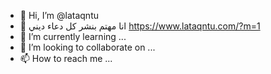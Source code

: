 - 👋 Hi, I’m @lataqntu
- 👀 انا مهتم بنشر كل دعاء ديني https://www.lataqntu.com/?m=1
- 🌱 I’m currently learning ...
- 💞️ I’m looking to collaborate on ...
- 📫 How to reach me ...

<!---
lataqntu/lataqntu is a ✨ special ✨ repository because its `README.md` (this file) appears on your GitHub profile.
You can click the Preview link to take a look at your changes.
--->
